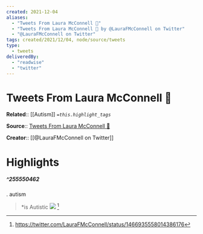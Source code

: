 ```yaml
---
created: 2021-12-04
aliases:
  - "Tweets From Laura McConnell 🦡"
  - "Tweets From Laura McConnell 🦡 by @LauraFMcConnell on Twitter"
  - "@LauraFMcConnell on Twitter"
tags: created/2021/12/04, node/source/tweets
type: 
  - tweets
deliveredBy: 
  - "readwise"
  - "twitter"
---
```

# Tweets From Laura McConnell 🦡

**Related**:: [[Autism]]
*`=this.highlight_tags`*

**Source**:: [Tweets From Laura McConnell 🦡](https://twitter.com/LauraFMcConnell)

**Creator**:: [[@LauraFMcConnell on Twitter]]

# Highlights
##### ^255550462
. autism  
> *is Autistic 
> ![](https://pbs.twimg.com/media/FFuaHVqWUAUn7UJ.jpg) 
  [^255550462]

[^255550462]: https://twitter.com/LauraFMcConnell/status/1466935558014386176

